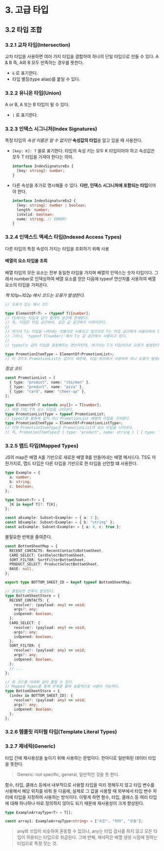 # 3. 고급 타입

## 3.2 타입 조합

### 3.2.1 교차 타입(Intersection)

교차 타입을 사용하면 여러 가지 타입을 결합하여 하나의 단일 타입으로 만들 수 있다.
A & B 즉, A와 B 모두 만족하는 경우를 뜻한다.

- `&` 로 표기한다.
- 타입 별칭(type alias)를 붙일 수 있다.

### 3.2.2 유니온 타입(Union)

A or B, A 또는 B 타입이 될 수 있다.

- `|` 로 표기한다.

### 3.2.3 인덱스 시그니처(Index Signatures)

특정 타입의 _속성 이름은 알 수 없지만_ **속성값의 타입**을 알고 있을 때 사용한다.

- `[key: K]: T` 꼴로 표기한다.
  타입의 속성 키는 모두 K 타입이어야 하고 속성값은 모두 T 타입을 가져야 한다는 의미.

  ```ts
  interface IndexSignatureEx {
    [key: string]: number;
  }
  ```

- 다른 속성을 추가로 명시해줄 수 있다. **다만, 인덱스 시그니처에 포함되는 타입**이어야 한다.

  ```ts
  interface IndexSignatureEx2 {
    [key: string]: number | boolean;
    length: number;
    isValid: boolean;
    name: string; // ERROR!
  }
  ```

### 3.2.4 인덱스드 엑세스 타입(Indexed Access Types)

다른 타입의 특정 속성이 가지는 타입을 조회하기 위해 사용

#### 배열의 요소 타입을 조회

배열 타입의 모든 요소는 전부 동일한 타입을 가지며 배열의 인덱스는 숫자 타입이다.
그래서 number로 인덱싱하여 배열 요소를 얻은 다음에 typeof 연산자롤 사용하여 배열 요소의 타입을 가져온다.

_책 101p~102p 예시 코드는 오류가 발생한다._

```ts
// 오류가 있는 예시 코드

type ElementOf<T> = (typeof T)[number];
// TS에서는 타입과 값이 별개의 공간에 존재한다.
// 즉, 타입은 타입 공간에서, 값은 값 공간에서 다루어진다.
//
// 여기서 T는 타입을 나타내는 식별자로 사용되고 있으므로 T는 타입 공간에서 사용되어야 한다.
// 그러나, 'typeof T[number]'에서 T는 값 공간에서 사용되고 있다.
//
// typeof는 값의 타입을 결정해주는 연산자인데, 여기서는 T가 타입이므로 오류가 발생한다.

type PromotionItemType = ElementOf<PromotionList>;
// 이 코드도 PromotionList는 값이기 때문에, 타입 위치에서 사용하려 하니 오류가 발생한다.
```

_정상 코드_

```ts
const PromotionList = [
  { type: "product", name: "chicken" },
  { type: "product", name: "piza" },
  { type: "card", name: "cheer-up" },
];

type ElementOf<T extends any[]> = T[number];
// 배열 타입 T의 요소 타입을 나타낸다.
type PromotionListType = typeof PromotionList;
// typeof를 활용해 값이 아닌 PromotionList 배열의 타입을 가져왔다.
type PromotionItemType = ElementOf<PromotionListType>;
// 이제 PromotionItemType은 PromotionList의 요소 타입을 나타낸다.
// 즉, PromotionItemType은 { type: "product", name: string } | { type: "card", name: string } 타입을 나타낸다.
```

### 3.2.5 맵드 타입(Mapped Types)

JS의 map은 배열 A를 기반으로 새로운 배열 B를 만들어내는 배열 메서드다.
TS도 마찬가지로, 맵드 타입은 다른 타입을 기반으로 한 타입을 선언할 떄 사용한다.

```ts
type Example = {
  a: number;
  b: string;
  c: boolean;
};

type Subset<T> = {
  [K in keyof T]?: T[K];
};

const aExample: Subset<Example> = { a: 3 };
const bExample: Subset<Example> = { b: "string" };
const acExample: Subset<Example> = { a: 4, c: true };
```

불필요한 반복을 줄여준다.

```ts
const BottomSheetMap = {
  RECENT_CONTACTS: RecentContactsBottomSheet,
  CARD_SELECT: CardSelectBottomSheet,
  SORT_FILTER: SortFilterBottomSheet,
  PRODUCT_SELECT: ProductSelectBottomSheet,
  BASE: null,
};

export type BOTTOM_SHEET_ID = keyof typeof BottomSheetMap;

// 불필요한 반복이 발생한다.
type BottomSheetStore = {
  RECENT_CONTACTS: {
    resolve?: (payload: any) => void;
    args?: any;
    isOpened: boolean;
  };
  CARD_SELECT: {
    resolve?: (payload: any) => void;
    args?: any;
    isOpened: boolean;
  };
  SORT_FILTER: {
    resolve?: (payload: any) => void;
    args?: any;
    isOpened: boolean;
  };
  // ...
};

// 위 코드를 아래와 같이 줄일 수 있다.
// Mapped Types를 통해 반복을 줄여 효율적으로 사용이 가능하다.
type BottomSheetStore = {
  [index in BOTTOM_SHEET_ID]: {
    resolve?: (payload: any) => void;
    args?: any;
    isOpened: boolean;
  };
};
```

### 3.2.6 템플릿 리터럴 타입(Template Literal Types)

### 3.2.7 제네릭(Generic)

타입 간에 재사용성을 높이기 위해 사용하는 문법이다.
한마디로 일반화된 데이터 타입을 뜻한다.

> Generic: not specific, general, 일반적인 것을 뜻 한다.

함수, 타입, 클래스 등에서 내부적으로 사용할 타입을 미리 정해두지 않고 타입 변수를 사용해서 해당 위치를 비워 둔 다음에, 실제로 그 값을 사용할 때 외부에서 타입 변수 자리에 타입을 지정하여 사용하는 방식이다.
이렇게 하면 함수, 타입, 클래스 등 여러 타입에 대해 하나하나 따로 정의하지 않아도 되기 때문에 재사용성이 크게 향상된다.

```ts
type ExampleArrayType<T> = T[];

const array1: ExampleArrayType<string> = ["치킨", "피자", "우동"];
```

> any와 쓰임이 비슷하여 혼동할 수 있으나,
> any는 타입 검사를 하지 않고 모든 타입이 허용되는 타입으로 취급된다.
> 그에 반해, 제네릭은 배열 생성 시점에 원하는 타입으로 특정 짓는 것.
